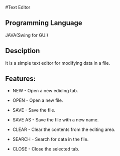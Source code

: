 #Text Editor

Programming Language
-------------------
JAVA(Swing for GUI)

Desciption
---------
It is a simple text editor for modifying data in a file.

Features:
--------


* NEW - Open a new ediding tab.

* OPEN - Open a new file.

* SAVE - Save the file.

* SAVE AS - Save the file with a new name.

* CLEAR - Clear the contents from the editing area.

* SEARCH - Search for data in the file.

* CLOSE - Close the selected tab.
